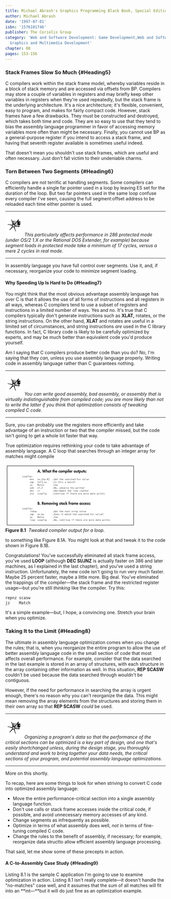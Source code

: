 ```yaml
---
title: Michael Abrash's Graphics Programming Black Book, Special Edition
author: Michael Abrash
date: '1997-07-01'
isbn: '1576101746'
publisher: The Coriolis Group
category: 'Web and Software Development: Game Development,Web and Software Development:
  Graphics and Multimedia Development'
chapter: 08
pages: 153-156
---
```


### Stack Frames Slow So Much {#Heading5}

C compilers work within the stack frame model, whereby variables reside
in a block of stack memory and are accessed via offsets from BP.
Compilers may store a couple of variables in registers and may briefly
keep other variables in registers when they're used repeatedly, but the
stack frame is the underlying architecture. It's a nice architecture;
it's flexible, convenient, easy to program, and makes for fairly compact
code. However, stack frames have a few drawbacks. They must be
constructed and destroyed, which takes both time and code. They are so
easy to use that they tend to bias the assembly language programmer in
favor of accessing memory variables more often than might be necessary.
Finally, you cannot use BP as a general-purpose register if you intend
to access a stack frame, and having that seventh register available is
sometimes useful indeed.

That doesn't mean you shouldn't use stack frames, which are useful and
often necessary. Just don't fall victim to their undeniable charms.

### Torn Between Two Segments {#Heading6}

C compilers are not terrific at handling segments. Some compilers can
efficiently handle a single far pointer used in a loop by leaving ES set
for the duration of the loop. But two far pointers used in the same loop
confuse every compiler I've seen, causing the full segment:offset
address to be reloaded each time either pointer is used.

  ------------------- ------------------------------------------------------------------------------------------------------------------------------------------------------------------------------------------------------------------------------------
  ![](images/i.jpg)   *This particularly affects performance in 286 protected mode (under OS/2 1.X or the Rational DOS Extender, for example) because segment loads in protected mode take a minimum of 17 cycles, versus a mere 2 cycles in real mode.*
  ------------------- ------------------------------------------------------------------------------------------------------------------------------------------------------------------------------------------------------------------------------------

In assembly language you have full control over segments. Use it, and,
if necessary, reorganize your code to minimize segment loading.

#### Why Speeding Up Is Hard to Do {#Heading7}

You might think that the most obvious advantage assembly language has
over C is that it allows the use of all forms of instructions and all
registers in all ways, whereas C compilers tend to use a subset of
registers and instructions in a limited number of ways. Yes and no. It's
true that C compilers typically don't generate instructions such as
**XLAT,** rotates, or the string instructions. On the other hand,
**XLAT** and rotates are useful in a limited set of circumstances, and
string instructions *are* used in the C library functions. In fact, C
library code is likely to be carefully optimized by experts, and may be
much better than equivalent code you'd produce yourself.

Am I saying that C compilers produce better code than you do? No, I'm
saying that they *can,* unless you use assembly language properly.
Writing code in assembly language rather than C guarantees nothing.

  ------------------- ----------------------------------------------------------------------------------------------------------------------------------------------------------------------------------------------------------------------------------------
  ![](images/i.jpg)   *You can write good assembly, bad assembly, or assembly that is virtually indistinguishable from compiled code; you are more likely than not to write the latter if you think that optimization consists of tweaking compiled C code.*
  ------------------- ----------------------------------------------------------------------------------------------------------------------------------------------------------------------------------------------------------------------------------------

Sure, you can probably use the registers more efficiently and take
advantage of an instruction or two that the compiler missed, but the
code isn't going to get a whole lot faster that way.

True optimization requires rethinking your code to take advantage of
assembly language. A C loop that searches through an integer array for
matches might compile

![](images/08-01.jpg)\
 **Figure 8.1**  *Tweaked compiler output for a loop.*

to something like Figure 8.1A. You might look at that and tweak it to
the code shown in Figure 8.1B.

Congratulations! You've successfully eliminated all stack frame access,
you've used **LOOP** (although **DEC SI/JNZ** is actually faster on 386
and later machines, as I explained in the last chapter), and you've used
a string instruction. Unfortunately, the new code isn't going to run
very much faster. Maybe 25 percent faster, maybe a little more. Big
deal. You've eliminated the trappings of the compiler—the stack frame
and the restricted register usage—but you're still *thinking* like the
compiler. Try this:

    repnz scasw
    jz    Match

It's a simple example—but, I hope, a convincing one. Stretch your brain
when you optimize.

### Taking It to the Limit {#Heading8}

The ultimate in assembly language optimization comes when you change the
rules; that is, when you reorganize the entire program to allow the use
of better assembly language code in the small section of code that most
affects overall performance. For example, consider that the data
searched in the last example is stored in an array of structures, with
each structure in the array containing other information as well. In
this situation, **REP SCASW** couldn't be used because the data searched
through wouldn't be contiguous.

However, if the need for performance in searching the array is urgent
enough, there's no reason why you can't reorganize the data. This might
mean removing the array elements from the structures and storing them in
their own array so that **REP SCASW** *could* be used.

  ------------------- ----------------------------------------------------------------------------------------------------------------------------------------------------------------------------------------------------------------------------------------------------------------------------------------------------------------------------------------------------------
  ![](images/i.jpg)   *Organizing a program's data so that the performance of the critical sections can be optimized is a key part of design, and one that's easily shortchanged unless, during the design stage, you thoroughly understand and work to bring together your data needs, the critical sections of your program, and potential assembly language optimizations.*
  ------------------- ----------------------------------------------------------------------------------------------------------------------------------------------------------------------------------------------------------------------------------------------------------------------------------------------------------------------------------------------------------

More on this shortly.

To recap, here are some things to look for when striving to convert C
code into optimized assembly language:

  * Move the entire performance-critical section into a single assembly
    language function.
  * Don't use calls or stack frame accesses inside the critical code, if
    possible, and avoid unnecessary memory accesses of any kind.
  * Change segments as infrequently as possible.
  * Optimize in terms of what assembly does well, *not* in terms of
    fine-tuning compiled C code.
  * Change the rules to the benefit of assembly, if necessary; for
    example, reorganize data structto allow efficient assembly language
    processing.

That said, let me show some of these precepts in action.

#### A C-to-Assembly Case Study {#Heading9}

Listing 8.1 is the sample C application I'm going to use to examine
optimization in action. Listing 8.1 isn't really complete—it doesn't
handle the "no-matches" case well, and it assumes that the sum of all
matches will fit into an **int—**but it will do just fine as an
optimization example.
